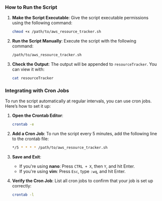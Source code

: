 
### How to Run the Script
1. **Make the Script Executable**: Give the script executable permissions using the following command:
   ```bash
   chmod +x /path/to/aws_resource_tracker.sh
   ```

2. **Run the Script Manually**: Execute the script with the following command:
   ```bash
   /path/to/aws_resource_tracker.sh
   ```

3. **Check the Output**: The output will be appended to `resourceTracker`. You can view it with:
   ```bash
   cat resourceTracker
   ```

### Integrating with Cron Jobs
To run the script automatically at regular intervals, you can use cron jobs. Here’s how to set it up:

1. **Open the Crontab Editor**:
   ```bash
   crontab -e
   ```

2. **Add a Cron Job**: To run the script every 5 minutes, add the following line to the crontab file:
   ```bash
   */5 * * * * /path/to/aws_resource_tracker.sh
   ```

3. **Save and Exit**:
   - If you're using **nano**: Press `CTRL + X`, then `Y`, and hit Enter.
   - If you're using **vim**: Press `Esc`, type `:wq`, and hit Enter.

4. **Verify the Cron Job**: List all cron jobs to confirm that your job is set up correctly:
   ```bash
   crontab -l
   ```
